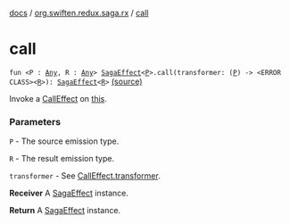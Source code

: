 [docs](../index.md) / [org.swiften.redux.saga.rx](index.md) / [call](./call.md)

# call

`fun <P : `[`Any`](https://kotlinlang.org/api/latest/jvm/stdlib/kotlin/-any/index.html)`, R : `[`Any`](https://kotlinlang.org/api/latest/jvm/stdlib/kotlin/-any/index.html)`> `[`SagaEffect`](../org.swiften.redux.saga.common/-saga-effect/index.md)`<`[`P`](call.md#P)`>.call(transformer: (`[`P`](call.md#P)`) -> <ERROR CLASS><`[`R`](call.md#R)`>): `[`SagaEffect`](../org.swiften.redux.saga.common/-saga-effect/index.md)`<`[`R`](call.md#R)`>` [(source)](https://github.com/protoman92/KotlinRedux/tree/master/common/common-rx-saga/src/main/kotlin/org/swiften/redux/saga/rx/RxExtension.kt#L21)

Invoke a [CallEffect](-call-effect/index.md) on [this](call/-this-.md).

### Parameters

`P` - The source emission type.

`R` - The result emission type.

`transformer` - See [CallEffect.transformer](-call-effect/transformer.md).

**Receiver**
A [SagaEffect](../org.swiften.redux.saga.common/-saga-effect/index.md) instance.

**Return**
A [SagaEffect](../org.swiften.redux.saga.common/-saga-effect/index.md) instance.

